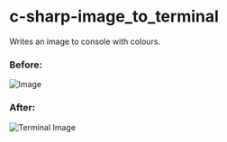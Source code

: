 # c-sharp-image_to_terminal
Writes an image to console with colours.



### Before:
![Image](https://pbs.twimg.com/profile_images/1015555334537084928/pk-xr-YR.jpg)



### After:
![Terminal Image](https://i.imgur.com/Acz25DS.png)
